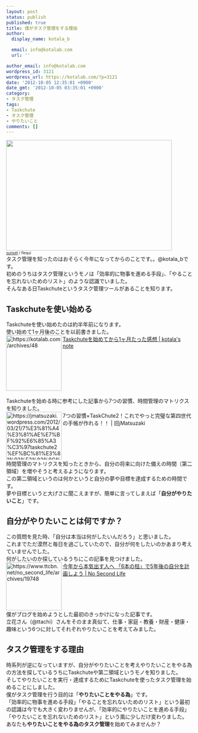 ```yaml
---
layout: post
status: publish
published: true
title: 僕がタスク管理をする理由
author:
  display_name: kotala_b

  email: info@kotalab.com
  url: ''

author_email: info@kotalab.com
wordpress_id: 3121
wordpress_url: https://kotalab.com/?p=3121
date: '2012-10-05 12:35:01 +0900'
date_gmt: '2012-10-05 03:35:01 +0900'
category:
- タスク管理
tags:
- Taskchute
- タスク管理
- やりたいこと
comments: []
---
```

<p><a href="https://kotalab.com/wp-content/uploads/taskstart_20121005.jpg" target="_blank"><img src="https://kotalab.com/wp-content/uploads/taskstart_20121005.jpg" alt="" title="taskstart_20121005" width="448" height="299" class="alignnone size-full wp-image-3123" /></a><br />
<span style="font-size:10px;"><a href="https://www.flickr.com/photos/montseprats/4925956456/" target="_blank">sunset</a> / flequi</span><br />
タスク管理を知ったのはおそらく今年になってからのことです。。@kotala_bです。<br />
初めのうちはタスク管理というモノは「効率的に物事を進める手段」、「やることを忘れないためのリスト」のような認識でいました。<br />
そんなある日Taskchuteというタスク管理ツールがあることを知ります。<br />
<!--more--></p>
<h2>Taskchuteを使い始める</h2>
<p>Taskchuteを使い始めたのは約半年前になります。<br />
使い始めて1ヶ月後のことを以前書きました。<br />
<a href="https://kotalab.com/taskchute-1month" target="_blank"><img src="https://kotalab.com/wp-content/uploads/cal.jpg" alt="https://kotalab.com/archives/48" width="150" align="left" /></a><a href="https://kotalab.com/taskchute-1month" target="_blank">Taskchuteを始めてから1ヶ月たった感想 | kotala's note</a><br style="clear:both;" /><br />
Taskchuteを始める時に参考にした記事から7つの習慣、時間管理のマトリクスを知りました。<br />
<img src="https://capture.heartrails.com/150x130?https://jmatsuzaki.wordpress.com/2012/03/21/7%E3%81%A4%E3%81%AE%E7%BF%92%E6%85%A3%C3%97taskchute2%EF%BC%81%E3%81%93%E3%82%8C%E3%81%A7%E3%82%84%E3%81%A3%E3%81%A8%E5%AE%8C%E7%92%A7%E3%81%AA%E7%AC%AC%E5%9B%9B%E4%B8%96%E4%BB%A3%E3%81%AE%E6%89%8B/" alt="https://jmatsuzaki.wordpress.com/2012/03/21/7%E3%81%A4%E3%81%AE%E7%BF%92%E6%85%A3%C3%97taskchute2%EF%BC%81%E3%81%93%E3%82%8C%E3%81%A7%E3%82%84%E3%81%A3%E3%81%A8%E5%AE%8C%E7%92%A7%E3%81%AA%E7%AC%AC%E5%9B%9B%E4%B8%96%E4%BB%A3%E3%81%AE%E6%89%8B/" width="150" height="130" align="left" />7つの習慣&times;TaskChute2！これでやっと完璧な第四世代の手帳が作れる！！ | 旧jMatsuzaki<br style="clear:both;" />時間管理のマトリクスを知ったときから、自分の将来に向けた備えの時間（第二領域）を増やそうと考えるようになります。<br />
この第二領域というのは何かというと自分の夢や目標を達成するための時間です。<br />
夢や目標というと大げさに聞こえますが、簡単に言ってしまえば「<strong>自分がやりたいこと</strong>」です。</p>
<h2>自分がやりたいことは何ですか？</h2>
<p>この質問を見た時、「自分は本当は何がしたいんだろう」と思いました。<br />
これまでただ漠然と毎日を過ごしていたので、自分が何をしたいのかあまり考えていませんでした。<br />
何がしたいのか探しているうちにこの記事を見つけました。<br />
<a href="https://www.ttcbn.net/no_second_life/archives/19748" target="_blank"><img src="https://capture.heartrails.com/150x130?https://www.ttcbn.net/no_second_life/archives/19748" alt="https://www.ttcbn.net/no_second_life/archives/19748" width="150" height="130" align="left" /></a><a href="https://www.ttcbn.net/no_second_life/archives/19748" target="_blank">今年から本気出す人へ 「6本の柱」で5年後の自分を計画しよう | No Second Life</a><br style="clear:both;" />僕がブログを始めようとした最初のきっかけになった記事です。<br />
立花さん（@ttachi）さんをそのまま真似て、仕事・家庭・教養・財産・健康・趣味という6つに対してそれぞれやりたいことを考えてみました。</p>
<h2>タスク管理をする理由</h2>
<p>時系列が逆になっていますが、自分がやりたいことを考えやりたいことをやる為の方法を探しているうちにTaskchuteや第二領域というモノを知りました。<br />
そしてやりたいことを実行・達成するためにTaskchuteを使ったタスク管理を始めることにしました。<br />
僕がタスク管理を行う目的は「<strong>やりたいことをやる為</strong>」です。<br />
「効率的に物事を進める手段」「やることを忘れないためのリスト」という最初の認識は今でも大きく変わりませんが、「効率的にやりたいことを進める手段」「やりたいことを忘れないためのリスト」という風に少しだけ変わりました。<br />
あなたも<strong>やりたいことをやる為のタスク管理</strong>を始めてみませんか？</p>
